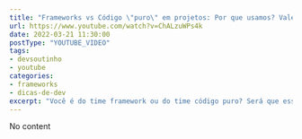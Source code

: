 ```yaml
---
title: "Frameworks vs Código \"puro\" em projetos: Por que usamos? Vale a pena de verdade?"
url: https://www.youtube.com/watch?v=ChALzuWPs4k
date: 2022-03-21 11:30:00
postType: "YOUTUBE_VIDEO"
tags:
- devsoutinho
- youtube
categories:
- frameworks
- dicas-de-dev
excerpt: "Você é do time framework ou do time código puro? Será que esse tipo de briga faz sentido? Tava refletindo bastante sobre isso esses dias e resolvi fazer esse vídeo com a minha visão e eu já adianto: Framework é importante sim! e saber o código puro também haha, mas bora ver no vídeo como isso se aplica no dia a dia e os impactos desse tipo de decisão 😋"
---
```


No content
